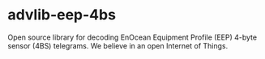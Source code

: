 # advlib-eep-4bs
Open source library for decoding EnOcean Equipment Profile (EEP) 4-byte sensor (4BS) telegrams. We believe in an open Internet of Things.
